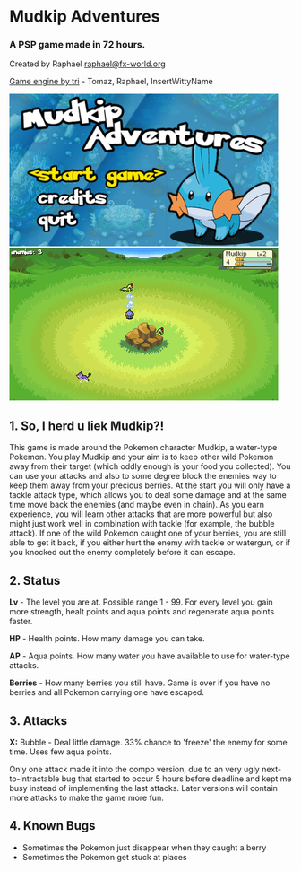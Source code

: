 # Mudkip Adventures

### A PSP game made in 72 hours.


Created by Raphael <raphael@fx-world.org>

[Game engine by tri](https://github.com/albe/openTri) - Tomaz, Raphael, InsertWittyName

![Startmenu](https://github.com/albe/mudkip-adventures/raw/master/mudkip2.png)
![Ingame](https://github.com/albe/mudkip-adventures/raw/master/mudkip1.png)


## 1. So, I herd u liek Mudkip?!

This game is made around the Pokemon character Mudkip, a water-type Pokemon.
You play Mudkip and your aim is to keep other wild Pokemon away from their
target (which oddly enough is your food you collected).
You can use your attacks and also to some degree block the enemies way to
keep them away from your precious berries.
At the start you will only have a tackle attack type, which allows you to deal
some damage and at the same time move back the enemies (and maybe even in chain).
As you earn experience, you will learn other attacks that are more powerful but
also might just work well in combination with tackle (for example, the bubble
attack).
If one of the wild Pokemon caught one of your berries, you are still able
to get it back, if you either hurt the enemy with tackle or watergun, or if
you knocked out the enemy completely before it can escape.



## 2. Status

**Lv**      - The level you are at. Possible range 1 - 99. For every level you gain more
              strength, healt points and aqua points and regenerate aqua points faster.

**HP**      - Health points. How many damage you can take.

**AP**      - Aqua points. How many water you have available to use for water-type attacks.

**Berries** - How many berries you still have. Game is over if you have no berries and
          all Pokemon carrying one have escaped.



## 3. Attacks

**X:**   Bubble - Deal little damage. 33% chance to 'freeze' the enemy for some time. Uses few aqua points.

Only one attack made it into the compo version, due to an very ugly next-to-intractable bug that started
to occur 5 hours before deadline and kept me busy instead of implementing the last attacks.
Later versions will contain more attacks to make the game more fun.


## 4. Known Bugs

- Sometimes the Pokemon just disappear when they caught a berry
- Sometimes the Pokemon get stuck at places
